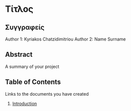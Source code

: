 # Τίτλος

## Συγγραφείς

Author 1: Kyriakos Chatzidimitriou
Author 2: Name Surname

## Abstract

A summary of your project

## Table of Contents

Links to the documents you have created

  1. [Introduction](https://github.com/kyrcha/soft-eng-assignment/blob/master/documentation/intro.md)
